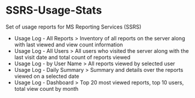 # SSRS-Usage-Stats
Set of usage reports for MS Reporting Services (SSRS)

* Usage Log - All Reports > Inventory of all reports on the server along with last viewed and view count information
* Usage Log - All Users > All users who visited the server along with the last visit date and total count of reports viewed
* Usage Log - by User Name > All reports viewed by selected user
* Usage Log - Daily Summary > Summary and details over the reports viewed on a selected date
* Usage Log - Dashboard > Top 20 most viewed reports, top 10 users, total view count by month
